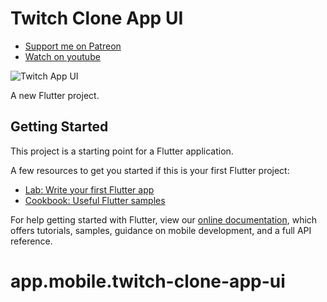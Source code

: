 # Twitch Clone App UI

- [Support me on Patreon](https://www.patreon.com/sopheamenvan?fan_landing=true)
- [Watch on youtube](https://youtu.be/1cK44kOvOaA)

![Twitch App UI](https://user-images.githubusercontent.com/16510597/176718295-c1952ead-d4e9-4ad6-8aa9-592e43d41fb5.jpeg)

A new Flutter project.

## Getting Started

This project is a starting point for a Flutter application.

A few resources to get you started if this is your first Flutter project:

- [Lab: Write your first Flutter app](https://flutter.dev/docs/get-started/codelab)
- [Cookbook: Useful Flutter samples](https://flutter.dev/docs/cookbook)

For help getting started with Flutter, view our
[online documentation](https://flutter.dev/docs), which offers tutorials,
samples, guidance on mobile development, and a full API reference.
# app.mobile.twitch-clone-app-ui
